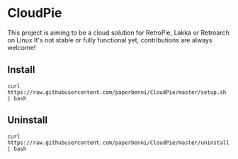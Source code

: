 # CloudPie

This project is aiming to be a cloud solution for RetroPie, Lakka or Retroarch on Linux
It's not stable or fully functional yet, contributions are always welcome!

## Install
```
curl https://raw.githubusercontent.com/paperbenni/CloudPie/master/setup.sh | bash
```

## Uninstall
```
curl https://raw.githubusercontent.com/paperbenni/CloudPie/master/uninstall.sh | bash
```
